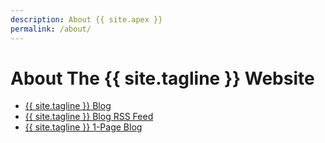 ```yaml
---
description: About {{ site.apex }}
permalink: /about/
---
```

# About The {{ site.tagline }} Website

- [{{ site.tagline }} Blog](/blog/)
- [{{ site.tagline }} Blog RSS Feed](/feed.xml)
- [{{ site.tagline }} 1-Page Blog](/journal/)
